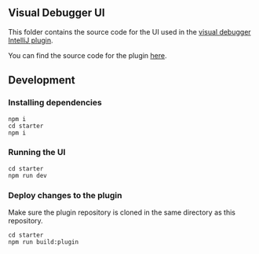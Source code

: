 ## Visual Debugger UI

This folder contains the source code for the UI used in the [visual debugger IntelliJ plugin](https://plugins.jetbrains.com/plugin/16851-visual-debugger).

You can find the source code for the plugin [here](https://github.com/timKraeuter/VisualDebugger).

## Development

### Installing dependencies
```console
npm i
cd starter
npm i
```

### Running the UI
```console
cd starter
npm run dev
```

### Deploy changes to the plugin
Make sure the plugin repository is cloned in the same directory as this repository.
```console
cd starter
npm run build:plugin
```